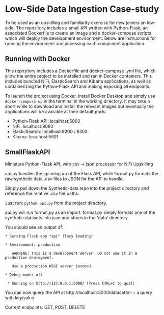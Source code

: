 # Low-Side Data Ingestion Case-study

To be used as an upskilling and familiarity exercise for new joiners on low-side. The repository includes a small API written with Python-Flask, an associated Dockerfile to create an image and a docker-compose scripts which will deploy the development environment. Below are instructions for running the environment and accessing each component application.  

## Running with Docker

This repository includes a Dockerfile and docker-compose .yml file, which allow the entire project to be installed and ran in Docker containers. This includes bundled NiFi, ElasticSearch and Kibana applications, as well as containerizing the Python-Flask API and making exposing all endpoints.

 To launch the project using Docker, install Docker Desktop and simply use 
 ` docker-compose up ` 
 in the terminal in the working directory. It may take a short while to download and install the relevant images but eventually the applications will be available at their default ports:

  - Python-Flask API: localhost:5000
  - NiFi: localhost:8080
  - ElasticSearch: localhost:9200 / 9300
  - Kibana: localhost:5601
  
## SmallFlaskAPI

Miniature Python-Flask API, with csv -> json processor for NiFi Upskilling 

api.py handles the spinning up of the Flask API, while format.py formats the raw synthetic data .csv files to JSON for the API to handle.

Simply pull down the Synthetic-data repo into the project directory and reference the relative .csv file paths.

Just run:
  `python api.py`
from the project directory,

api.py will run format.py as an import. format.py simply formats one of the synthetic datasets into json and stores in the 
'data' directory.

You should see an output of:

`* Serving Flask app "api" (lazy loading)`

`* Environment: production`

`   WARNING: This is a development server. Do not use it in a production deployment.`

`   Use a production WSGI server instead.`

` * Debug mode: off `

` * Running on http://127.0.0.1:5000/ (Press CTRL+C to quit)`

 
 You can now query the API at http://localhost:5000/dataset/all + a query with key/value
 
 Current endpoints:
 GET, POST, DELETE

